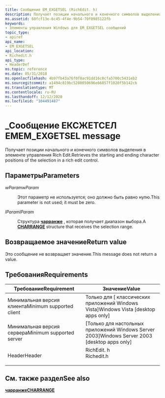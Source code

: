 ```yaml
---
title: Сообщение EM_EXGETSEL (RichEdit. h)
description: Получает позиции начального и конечного символов выделения в элементе управления Rich Edit.
ms.assetid: 60fcf13e-6c45-4f4e-9b54-70f0985122fb
keywords:
- Элементы управления Windows для EM_EXGETSEL сообщений
topic_type:
- apiref
api_name:
- EM_EXGETSEL
api_location:
- Richedit.h
api_type:
- HeaderDef
ms.topic: reference
ms.date: 05/31/2018
ms.openlocfilehash: 4b97fb43a76f0f8ac91dd16c0cfa5700c5431eb2
ms.sourcegitcommit: a1494c819bc5200050696e66057f1020f5b142cb
ms.translationtype: MT
ms.contentlocale: ru-RU
ms.lasthandoff: 12/12/2020
ms.locfileid: "104491487"
---
```

# <a name="em_exgetsel-message"></a><span data-ttu-id="71a6f-104">\_Сообщение ЕКСЖЕТСЕЛ EM</span><span class="sxs-lookup"><span data-stu-id="71a6f-104">EM\_EXGETSEL message</span></span>

<span data-ttu-id="71a6f-105">Получает позиции начального и конечного символов выделения в элементе управления Rich Edit.</span><span class="sxs-lookup"><span data-stu-id="71a6f-105">Retrieves the starting and ending character positions of the selection in a rich edit control.</span></span>

## <a name="parameters"></a><span data-ttu-id="71a6f-106">Параметры</span><span class="sxs-lookup"><span data-stu-id="71a6f-106">Parameters</span></span>

<dl> <dt>

<span data-ttu-id="71a6f-107">*wParam*</span><span class="sxs-lookup"><span data-stu-id="71a6f-107">*wParam*</span></span> 
</dt> <dd>

<span data-ttu-id="71a6f-108">Этот параметр не используется; оно должно быть равно нулю.</span><span class="sxs-lookup"><span data-stu-id="71a6f-108">This parameter is not used; it must be zero.</span></span>

</dd> <dt>

<span data-ttu-id="71a6f-109">*lParam*</span><span class="sxs-lookup"><span data-stu-id="71a6f-109">*lParam*</span></span> 
</dt> <dd>

<span data-ttu-id="71a6f-110">Структура [**чарранже**](/windows/desktop/api/Richedit/ns-richedit-charrange) , которая получает диапазон выбора.</span><span class="sxs-lookup"><span data-stu-id="71a6f-110">A [**CHARRANGE**](/windows/desktop/api/Richedit/ns-richedit-charrange) structure that receives the selection range.</span></span>

</dd> </dl>

## <a name="return-value"></a><span data-ttu-id="71a6f-111">Возвращаемое значение</span><span class="sxs-lookup"><span data-stu-id="71a6f-111">Return value</span></span>

<span data-ttu-id="71a6f-112">Это сообщение не возвращает значение.</span><span class="sxs-lookup"><span data-stu-id="71a6f-112">This message does not return a value.</span></span>

## <a name="requirements"></a><span data-ttu-id="71a6f-113">Требования</span><span class="sxs-lookup"><span data-stu-id="71a6f-113">Requirements</span></span>



| <span data-ttu-id="71a6f-114">Требование</span><span class="sxs-lookup"><span data-stu-id="71a6f-114">Requirement</span></span> | <span data-ttu-id="71a6f-115">Значение</span><span class="sxs-lookup"><span data-stu-id="71a6f-115">Value</span></span> |
|-------------------------------------|---------------------------------------------------------------------------------------|
| <span data-ttu-id="71a6f-116">Минимальная версия клиента</span><span class="sxs-lookup"><span data-stu-id="71a6f-116">Minimum supported client</span></span><br/> | <span data-ttu-id="71a6f-117">Только для \[ классических приложений Windows Vista\]</span><span class="sxs-lookup"><span data-stu-id="71a6f-117">Windows Vista \[desktop apps only\]</span></span><br/>                                        |
| <span data-ttu-id="71a6f-118">Минимальная версия сервера</span><span class="sxs-lookup"><span data-stu-id="71a6f-118">Minimum supported server</span></span><br/> | <span data-ttu-id="71a6f-119">\[Только для настольных приложений Windows Server 2003\]</span><span class="sxs-lookup"><span data-stu-id="71a6f-119">Windows Server 2003 \[desktop apps only\]</span></span><br/>                                  |
| <span data-ttu-id="71a6f-120">Header</span><span class="sxs-lookup"><span data-stu-id="71a6f-120">Header</span></span><br/>                   | <dl> <span data-ttu-id="71a6f-121"><dt>RichEdit. h</dt></span><span class="sxs-lookup"><span data-stu-id="71a6f-121"><dt>Richedit.h</dt></span></span> </dl> |



## <a name="see-also"></a><span data-ttu-id="71a6f-122">См. также раздел</span><span class="sxs-lookup"><span data-stu-id="71a6f-122">See also</span></span>

<dl> <dt>

[<span data-ttu-id="71a6f-123">**чарранже**</span><span class="sxs-lookup"><span data-stu-id="71a6f-123">**CHARRANGE**</span></span>](/windows/desktop/api/Richedit/ns-richedit-charrange)
</dt> </dl>

 

 





